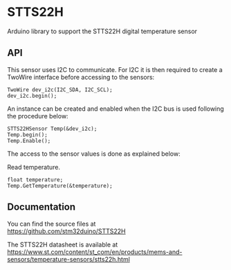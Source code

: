 # STTS22H
Arduino library to support the STTS22H digital temperature sensor

## API

This sensor uses I2C to communicate.
For I2C it is then required to create a TwoWire interface before accessing to the sensors:  

    TwoWire dev_i2c(I2C_SDA, I2C_SCL);  
    dev_i2c.begin();

An instance can be created and enabled when the I2C bus is used following the procedure below:  

    STTS22HSensor Temp(&dev_i2c);
    Temp.begin();	
    Temp.Enable();

The access to the sensor values is done as explained below:  

  Read temperature.  

    float temperature;
    Temp.GetTemperature(&temperature);

## Documentation

You can find the source files at  
https://github.com/stm32duino/STTS22H

The STTS22H datasheet is available at  
https://www.st.com/content/st_com/en/products/mems-and-sensors/temperature-sensors/stts22h.html
